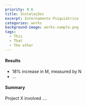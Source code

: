 ```yaml
---
priority: 0.6
title: Instalações
excerpt: Internamento Psiquiátrico
categories: works
background-image: works-sample.png
tags:
  - This
  - That
  - The other
---
```


#### Results

- 18% increase in M, measured by N
- ...

#### Summary

Project X involved ....
